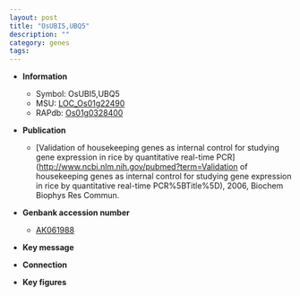 ```yaml
---
layout: post
title: "OsUBI5,UBQ5"
description: ""
category: genes
tags: 
---
```


* **Information**  
    + Symbol: OsUBI5,UBQ5  
    + MSU: [LOC_Os01g22490](http://rice.plantbiology.msu.edu/cgi-bin/ORF_infopage.cgi?orf=LOC_Os01g22490)  
    + RAPdb: [Os01g0328400](http://rapdb.dna.affrc.go.jp/viewer/gbrowse_details/irgsp1?name=Os01g0328400)  

* **Publication**  
    + [Validation of housekeeping genes as internal control for studying gene expression in rice by quantitative real-time PCR](http://www.ncbi.nlm.nih.gov/pubmed?term=Validation of housekeeping genes as internal control for studying gene expression in rice by quantitative real-time PCR%5BTitle%5D), 2006, Biochem Biophys Res Commun.

* **Genbank accession number**  
    + [AK061988](http://www.ncbi.nlm.nih.gov/nuccore/AK061988)

* **Key message**  

* **Connection**  

* **Key figures**  


